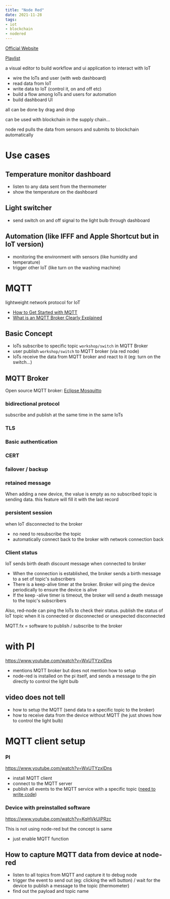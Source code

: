 ```yaml
---
title: "Node Red"
date: 2021-11-28
tags:
- iot
- blockchain
- nodered
---
```


[Official Website](https://nodered.org/)

[Playlist](https://youtube.com/playlist?list=PLcjWRSA2O5d2tI7pzamHDCkaOuir_oVYq)

a visual editor to build workflow and ui application to interact with IoT

* wire the IoTs and user (with web dashboard)
* read data from IoT
* write data to IoT (control it, on and off etc)
* build a flow among IoTs and users for automation
* build dashboard UI

all can be done by drag and drop

can be used with blockchain in the supply chain...

node red pulls the data from sensors and submits to blockchain automatically

# Use cases

## Temperature monitor dashboard

* listen to any data sent from the thermometer
* show the temperature on the dashboard

## Light switcher

* send switch on and off signal to the light bulb through dashboard

## Automation (like IFFF and Apple Shortcut but in IoT version)

* monitoring the environment with sensors (like humidity and temperature)
* trigger other IoT (like turn on the washing machine)


# MQTT

lightweight network protocol for IoT

* [How to Get Started with MQTT](https://www.youtube.com/watch?v=tQmXWNd1pNk)
* [What is an MQTT Broker Clearly Explained](https://www.youtube.com/watch?v=WmKAWOVnwjE)

## Basic Concept

* IoTs subscribe to specific topic `workshop/switch` in MQTT Broker
* user publish `workshop/switch` to MQTT broker (via red node)
* IoTs receive the data from MQTT broker and react to it (eg: turn on the switch...)

##  MQTT Broker

Open source MQTT broker: [Eclipse Mosquitto](https://mosquitto.org/)

### bidirectional protocol 

subscribe and publish at the same time in the same IoTs

### TLS

### Basic authentication

### CERT

### failover / backup

### retained message

When adding a new device, the value is empty as no subscribed topic is sending data. this feature will fill it with the last record

### persistent session

when IoT disconnected to the broker

* no need to resubscribe the topic
* automatically connect back to the broker with network connection back

### Client status

IoT sends birth death discount message when connected to broker

* When the connection is established, the broker sends a birth message to a set of topic's subscribers
* There is a keep-alive timer at the broker. Broker will ping the device periodically to ensure the device is alive
* If the keep -alive timer is timeout, the broker will send a death message to the topic's subscribers 

Also, red-node can ping the IoTs to check their status. publish the status of IoT topic when it is connected or disconnected or unexpected disconnected

MQTT.fx = software to publish / subscribe to the broker

# with PI

https://www.youtube.com/watch?v=WxUTYzxIDns

* mentions MQTT broker but does not mention how to setup
* node-red is installed on the pi itself, and sends a message to the pin directly to control the light bulb

## video does not tell 

* how to setup the MQTT (send data to a specific topic to the broker) 
* how to receive data from the device without MQTT (he just shows how to control the light bulb)

# MQTT client setup

### PI

https://www.youtube.com/watch?v=WxUTYzxIDns

* install MQTT client
* connect to the MQTT server
* publish all events to the MQTT service with a specific topic ([need to write code](https://www.youtube.com/watch?v=Pb3FLznsdwI))

### Device with preinstalled software

https://www.youtube.com/watch?v=KqHVkUiPRzc

This is not using node-red but the concept is same

* just enable MQTT function

## How to capture MQTT data from device at node-red

* listen to all topics from MQTT and capture it to debug node
* trigger the event to send out (eg: clicking the wifi button) / wait for the device to publish a message to the topic (thermometer)
* find out the payload and topic name
